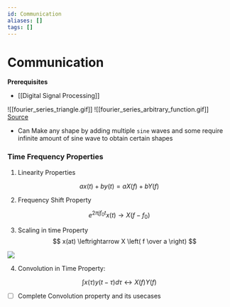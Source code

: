 ```yaml
---
id: Communication
aliases: []
tags: []
---
```


# Communication

**Prerequisites**

- [[Digital Signal Processing]]

<!-- ![](https://pysdr.org/_images/fourier_series_triangle.gif) -->

![[fourier_series_triangle.gif]]
![[fourier_series_arbitrary_function.gif]]
[Source](https://pysdr.org/content/frequency_domain.html)

- Can Make any shape by adding multiple `sine` waves and some require infinite amount of sine wave to obtain certain shapes

### Time Frequency Properties

1. Linearity Properties

$$
ax(t) + by(t) = aX(f) + bY(f)
$$

2. Frequency Shift Property

$$
e^{2\pi j f_0 t} x(t) \rightarrow X(f - f_0)
$$

3. Scaling in time Property
   $$
   x(at) \leftrightarrow X \left( f \over a \right)
   $$

![](https://pysdr.org/_images/time-scaling.svg)

4. Convolution in Time Property:

$$
\int x(\tau) y(t - \tau) d\tau \leftrightarrow X(f) Y(f)
$$

- [ ] Complete Convolution property and its usecases
